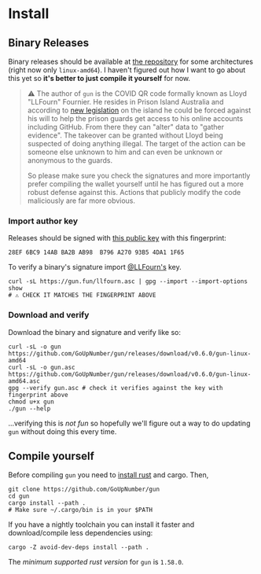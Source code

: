 # Install

## Binary Releases

Binary releases should be available at [the repository](https://github.com/GoUpNumber/gun/releases) for some architectures (right now only `linux-amd64`).
I haven't figured out how I want to go about this yet so **it's better to just compile it yourself** for now.

> ⚠️ The author of `gun` is the COVID QR code formally known as Lloyd "LLFourn" Fournier.
> He resides in Prison Island Australia and according to [new legislation] on the island he could be forced against his will to help the prison guards get access to his online accounts including GitHub.
> From there they can "alter" data to "gather evidence".
> The takeover can be granted without Lloyd being suspected of doing anything illegal.
> The target of the action can be someone else unknown to him and can even be unknown or anonymous to the guards.
>
> So please make sure you check the signatures and more importantly prefer compiling the wallet yourself until he has figured out a more robust defense against this.
> Actions that publicly modify the code maliciously are far more obvious.

### Import author key
Releases should be signed with [this public key](./llfourn.asc) with this fingerprint:

```
28EF 6BC9 14AB BA2B AB98  B796 A270 93B5 4DA1 1F65
```

To verify a binary's signature import <a href="https://twitter.com/LLFourn">@LLFourn's</a> key.

```
curl -sL https://gun.fun/llfourn.asc | gpg --import --import-options show
# ⚠️ CHECK IT MATCHES THE FINGERPRINT ABOVE
```

### Download and verify

Download the binary and signature and verify like so:

```
curl -sL -o gun https://github.com/GoUpNumber/gun/releases/download/v0.6.0/gun-linux-amd64
curl -sL -o gun.asc https://github.com/GoUpNumber/gun/releases/download/v0.6.0/gun-linux-amd64.asc
gpg --verify gun.asc # check it verifies against the key with fingerprint above
chmod u+x gun
./gun --help
```

...verifying this is *not fun* so hopefully we'll figure out a way to do updating `gun` without doing this every time.

## Compile yourself

Before compiling `gun` you need to [install rust](https://www.rust-lang.org/tools/install) and cargo.
Then,

```
git clone https://github.com/GoUpNumber/gun
cd gun
cargo install --path .
# Make sure ~/.cargo/bin is in your $PATH
```

If you have a nightly toolchain you can install it faster and download/compile less dependencies using:

```
cargo -Z avoid-dev-deps install --path .
```

The *minimum supported rust version* for `gun` is `1.58.0`.

[new legislation]: https://parlinfo.aph.gov.au/parlInfo/download/legislation/bills/r6623_aspassed/toc_pdf/20144b01.pdf;fileType=application%2Fpdf



